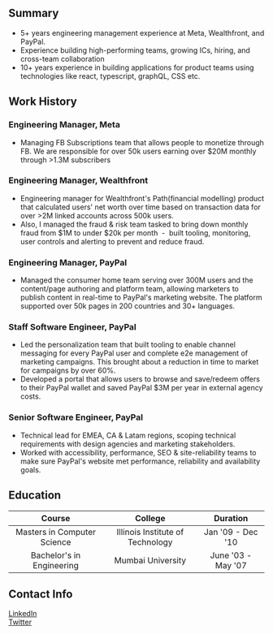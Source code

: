 ## Summary
- 5+ years engineering management experience at Meta, Wealthfront, and PayPal.
- Experience building high-performing teams, growing ICs, hiring, and cross-team collaboration
- 10+ years experience in building applications for product teams using technologies like react, typescript, graphQL, CSS etc.

## Work History
### Engineering Manager, Meta
- Managing FB Subscriptions team that allows people to monetize through FB. We are responsible for over 50k users earning over $20M monthly through >1.3M subscribers

### Engineering Manager, Wealthfront
- Engineering manager for Wealthfront's Path(financial modelling) product that calculated users' net worth over time based on transaction data for over >2M linked accounts across 500k users.
- Also, I managed the fraud & risk team tasked to bring down monthly fraud from $1M to under $20k per month  -  built tooling, monitoring, user controls and alerting to prevent and reduce fraud.

### Engineering Manager, PayPal
- Managed the consumer home team serving over 300M users and the content/page authoring and platform team, allowing marketers to publish content in real-time to PayPal's marketing website. The platform supported over 50k pages in 200 countries and 30+ languages.

### Staff Software Engineer, PayPal
- Led the personalization team that built tooling to enable channel messaging for every PayPal user and complete e2e management of marketing campaigns. This brought about a reduction in time to market for campaigns by over 60%.
- Developed a portal that allows users to browse and save/redeem offers to their PayPal wallet and saved PayPal $3M per year in external agency costs.

### Senior Software Engineer, PayPal
- Technical lead for EMEA, CA & Latam regions, scoping technical requirements with design agencies and marketing stakeholders.
- Worked with accessibility, performance, SEO & site-reliability teams to make sure PayPal's website met performance, reliability and availability goals.

## Education
| Course      | College | Duration     |
| :---:        |    :----:   |          :---: |
| Masters in Computer Science       | Illinois Institute of Technology       | Jan '09 - Dec '10   |
| Bachelor's in Engineering   | Mumbai University        | June '03 - May '07      |

## Contact Info
[LinkedIn](https://www.linkedin.com/in/hozefajodiawalla)<br>
[Twitter](https://twitter.com/hozefaj)
